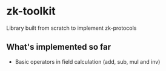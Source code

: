 # zk-toolkit
Library built from scratch to implement zk-protocols

## What's implemented so far
- Basic operators in field calculation (add, sub, mul and inv)